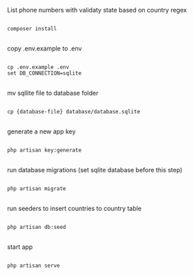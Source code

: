 <p>List phone numbers with validaty state based on country regex</p>
<div class="snippet-clipboard-content position-relative overflow-auto">
<pre>
<code>
composer install
</code>
</pre>
</div>

<p>copy .env.example to .env</p>
<div class="snippet-clipboard-content position-relative overflow-auto">
<pre>
<code>
cp .env.example .env
set DB_CONNECTION=sqlite
</code>
</pre>
</div>


<p>mv sqllite file to database folder</p>
<div class="snippet-clipboard-content position-relative overflow-auto">
<pre>
<code>
cp {database-file} database/database.sqlite
</code>
</pre>
</div>

<p>generate a new app key</p>
<div class="snippet-clipboard-content position-relative overflow-auto">
<pre>
<code>
php artisan key:generate
</code>
</pre>
</div>

<p>run database migrations (set sqlite database before this step)</p>
<div class="snippet-clipboard-content position-relative overflow-auto">
<pre>
<code>
php artisan migrate
</code>
</pre>
</div>


<p>run seeders to insert countries to country table</p>
<div class="snippet-clipboard-content position-relative overflow-auto">
<pre>
<code>
php artisan db:seed
</code>
</pre>
</div>


<p>start app</p>
<div class="snippet-clipboard-content position-relative overflow-auto">
<pre>
<code>
php artisan serve
</code>
</pre>
</div>